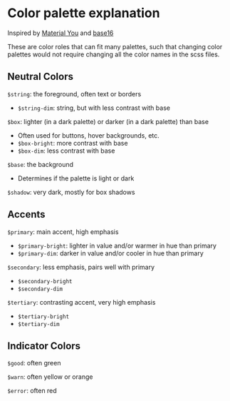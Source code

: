 # Color palette explanation

Inspired by [Material You][1] and [base16][2]

[1]: https://m3.material.io/styles/colors/roles
[2]: https://github.com/chriskempson/base16

These are color roles that can fit many palettes, such that changing color palettes would not require changing all the color names in the scss files.

## Neutral Colors

`$string`: the foreground, often text or borders

- `$string-dim`: string, but with less contrast with base

`$box`: lighter (in a dark palette) or darker (in a dark palette) than base

- Often used for buttons, hover backgrounds, etc.
- `$box-bright`: more contrast with base
- `$box-dim`: less contrast with base

`$base`: the background

- Determines if the palette is light or dark

`$shadow`: very dark, mostly for box shadows

## Accents

`$primary`: main accent, high emphasis

- `$primary-bright`: lighter in value and/or warmer in hue than primary
- `$primary-dim`: darker in value and/or cooler in hue than primary

`$secondary`: less emphasis, pairs well with primary

- `$secondary-bright`
- `$secondary-dim`

`$tertiary`: contrasting accent, very high emphasis

- `$tertiary-bright`
- `$tertiary-dim`

## Indicator Colors

`$good`: often green

`$warn`: often yellow or orange

`$error`: often red
